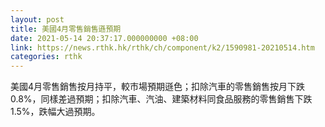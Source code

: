 ```yaml
---
layout: post
title: 美國4月零售銷售遜預期
date: 2021-05-14 20:37:17.000000000 +08:00
link: https://news.rthk.hk/rthk/ch/component/k2/1590981-20210514.htm
categories: rthk
---
```


美國4月零售銷售按月持平，較市場預期遜色；扣除汽車的零售銷售按月下跌0.8%，同樣差過預期；扣除汽車、汽油、建築材料同食品服務的零售銷售下跌1.5%，跌幅大過預期。
